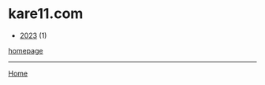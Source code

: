 # kare11.com

  * [2023](./kare11-com-2023.md) (1)

[homepage](https://www.kare11.com/)

----

[Home](../index.md)
